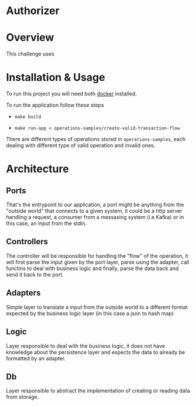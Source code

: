 # Authorizer

# Overview

This challenge uses 

# Installation & Usage

To run this project you will need both [docker](https://www.docker.com/) installed.

To run the application follow these steps

- `make build`

- `make run-app < operations-samples/create-valid-transaction-flow`

There are different types of operations stored in `operations-samples`, each dealing with different type of valid operation and invalid ones.


# Architecture


## Ports

That's the entrypoint to our application, a port might be anything from the "outside world" that connects to a given system, it could be a http server handling a request, a consumer from a messasing system (i.e Kafka) or in this case, an input from the stdin.


## Controllers

The controller will be responsible for handling the "flow" of the operation, it will first parse the input given by the port layer, parse using the adapter, call functins to deal with business logic and finally, parse the data back and send it back to the port.

## Adapters

Simple layer to translate a input from the outside world to a different format expected by the business logic layer (in this case a json to hash map)

## Logic

Layer responsible to deal with the business logic, it does not have knowledge about the persistence layer and expects the data to already be formatted by an adapter.

## Db

Layer responsible to abstract the implementation of creating or reading data from storage.
